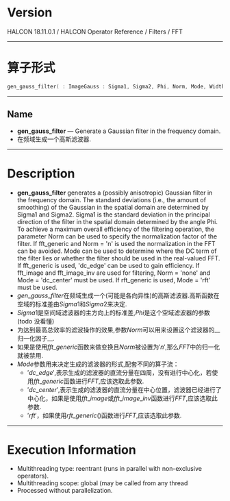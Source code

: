 

# Version

HALCON 18.11.0.1 / HALCON Operator Reference / Filters / FFT

***

# 算子形式

```C
gen_gauss_filter( : ImageGauss : Sigma1, Sigma2, Phi, Norm, Mode, Width, Height : )
```

***

## Name

+ __gen\_gauss\_filter__ — Generate a Gaussian filter in the frequency domain.
+  在频域生成一个高斯滤波器.

***

# Description

+ __gen\_gauss\_filter__ generates a (possibly anisotropic) Gaussian filter in the frequency domain. The standard deviations (i.e., the amount of smoothing) of the Gaussian in the spatial domain are determined by Sigma1 and Sigma2. Sigma1 is the standard deviation in the principal direction of the filter in the spatial domain determined by the angle Phi. To achieve a maximum overall efficiency of the filtering operation, the parameter Norm can be used to specify the normalization factor of the filter. If fft_generic and Norm = 'n' is used the normalization in the FFT can be avoided. Mode can be used to determine where the DC term of the filter lies or whether the filter should be used in the real-valued FFT. If fft_generic is used, 'dc_edge' can be used to gain efficiency. If fft_image and fft_image_inv are used for filtering, Norm = 'none' and Mode = 'dc_center' must be used. If rft_generic is used, Mode = 'rft' must be used.
+ $gen\_gauss\_filter$在频域生成一个(可能是各向异性)的高斯滤波器.高斯函数在空域的标准差由$Sigma1$和$Sigma2$来决定.
+ $Sigma1$是空间域滤波器的主方向上的标准差,$Phi$是这个空域滤波器的参数(todo 没看懂)
+ 为达到最高总效率的滤波操作的效果,参数$Norm$可以用来设置这个滤波器的__归一化因子__.
+ 如果是使用$fft\_generic$函数来做变换且$Norm$被设置为$'n'$,那么$FFT$中的归一化就被禁用.
+ $Mode$参数用来决定生成的滤波器的形式,配套不同的算子流：
  + $'dc\_edge'$,表示生成的滤波器的直流分量在四周，没有进行中心化，若使用$fft\_generic$函数进行$FFT$,应该选取此参数.
  + $'dc\_center'$,表示生成的滤波器的直流分量在中心位置，滤波器已经进行了中心化，如果是使用$fft\_image$或$fft\_image\_inv$函数进行$FFT$,应该选取此参数.
  + $'rft'$，如果使用$rft\_generic()$函数进行$FFT$,应该选取此参数.

***

# Execution Information

+ Multithreading type: reentrant (runs in parallel with non-exclusive operators).
+ Multithreading scope: global (may be called from any thread
+ Processed without parallelization.